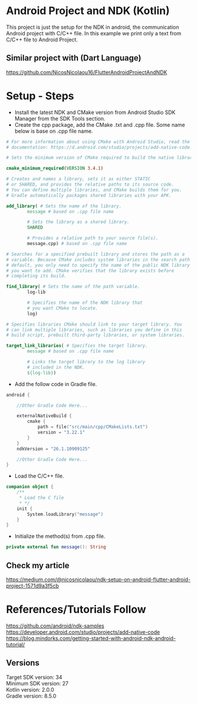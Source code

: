 # Android Project and NDK (Kotlin)

This project is just the setup for the NDK in android, the communication Android project with C/C++
file. In this example we print only a text from C/C++ file to Android Project.

## Similar project with (Dart Language)

https://github.com/NicosNicolaou16/FlutterAndroidProjectAndNDK <br />

# Setup - Steps

- Install the latest NDK and CMake version from Android Studio SDK Manager from the SDK Tools
  section.
- Create the cpp package, add the CMake .txt and .cpp file. Some name below is base on .cpp file
  name.

```cmake
# For more information about using CMake with Android Studio, read the
# documentation: https://d.android.com/studio/projects/add-native-code.html

# Sets the minimum version of CMake required to build the native library.

cmake_minimum_required(VERSION 3.4.1)

# Creates and names a library, sets it as either STATIC
# or SHARED, and provides the relative paths to its source code.
# You can define multiple libraries, and CMake builds them for you.
# Gradle automatically packages shared libraries with your APK.

add_library( # Sets the name of the library.
        message # based on .cpp file name

        # Sets the library as a shared library.
        SHARED

        # Provides a relative path to your source file(s).
        message.cpp) # based on .cpp file name

# Searches for a specified prebuilt library and stores the path as a
# variable. Because CMake includes system libraries in the search path by
# default, you only need to specify the name of the public NDK library
# you want to add. CMake verifies that the library exists before
# completing its build.

find_library( # Sets the name of the path variable.
        log-lib

        # Specifies the name of the NDK library that
        # you want CMake to locate.
        log)

# Specifies libraries CMake should link to your target library. You
# can link multiple libraries, such as libraries you define in this
# build script, prebuilt third-party libraries, or system libraries.

target_link_libraries( # Specifies the target library.
        message # based on .cpp file name

        # Links the target library to the log library
        # included in the NDK.
        ${log-lib})
```

- Add the follow code in Gradle file.

```Kotlin
android {

    //Other Gradle Code Here...

    externalNativeBuild {
        cmake {
            path = file("src/main/cpp/CMakeLists.txt")
            version = "3.22.1"
        }
    }
    ndkVersion = "26.1.10909125"

    //Other Gradle Code Here...
}
```

- Load the C/C++ file.

```Kotlin
companion object {
    /**
     * Load the C file
     * */
    init {
        System.loadLibrary("message")
    }
}
```

- Initialize the method(s) from .cpp file.

```Kotlin
private external fun message(): String 
```

## Check my article
https://medium.com/@nicosnicolaou/ndk-setup-on-android-flutter-android-project-1571d9a3f5cb

# References/Tutorials Follow

https://github.com/android/ndk-samples <br />
https://developer.android.com/studio/projects/add-native-code <br />
https://blog.mindorks.com/getting-started-with-android-ndk-android-tutorial/ <br />

## Versions

Target SDK version: 34 <br />
Minimum SDK version: 27 <br />
Kotlin version: 2.0.0 <br />
Gradle version: 8.5.0 <br />